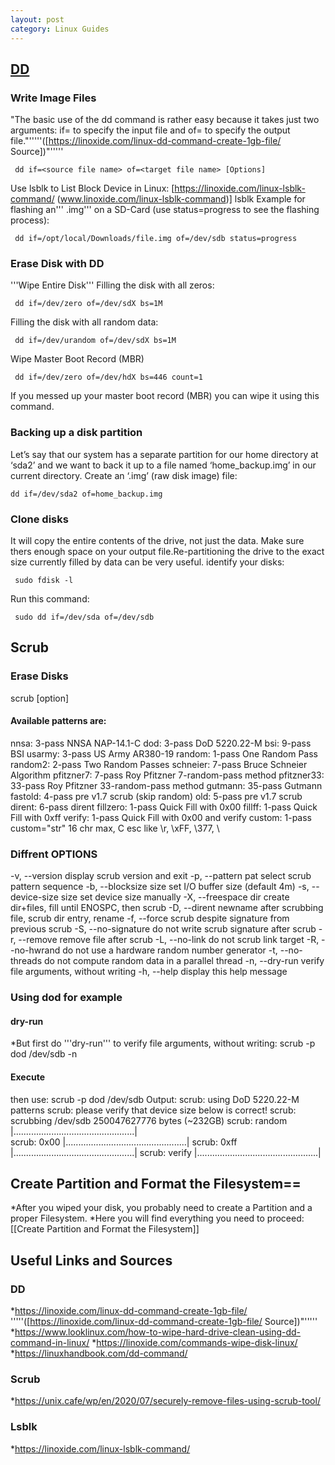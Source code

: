 ```yaml
---
layout: post
category: Linux Guides
---
```


## [DD](#DD)
### Write Image Files
"The basic use of the dd command is rather easy because it takes just two arguments: if= to specify the input file and of= to specify the output file."'''''([https://linoxide.com/linux-dd-command-create-1gb-file/ Source])"'''''
```
 dd if=<source file name> of=<target file name> [Options]
```
Use lsblk to List Block Device in Linux: [https://linoxide.com/linux-lsblk-command/ (www.linoxide.com/linux-lsblk-command)]
 lsblk
Example for flashing an''' .img''' on a SD-Card (use status=progress to see the flashing process):
```
 dd if=/opt/local/Downloads/file.img of=/dev/sdb status=progress
```
### Erase Disk with DD
'''Wipe Entire Disk'''
Filling the disk with all zeros:
```
 dd if=/dev/zero of=/dev/sdX bs=1M
```
Filling the disk with all random data:
```
 dd if=/dev/urandom of=/dev/sdX bs=1M
```
Wipe Master Boot Record (MBR)
```
 dd if=/dev/zero of=/dev/hdX bs=446 count=1
```
If you messed up your master boot record (MBR) you can wipe it using this command.

### Backing up a disk partition
Let’s say that our system has a separate partition for our home directory at ‘sda2’ and we want to back it up to a file named ‘home_backup.img’ in our current directory. Create an ‘.img’ (raw disk image) file:
```
dd if=/dev/sda2 of=home_backup.img
```
### Clone disks
It will copy the entire contents of the drive, not just the data. Make sure thers enough space on your output file.Re-partitioning the drive to the exact size currently filled by data can be very useful.
identify your disks:
```
 sudo fdisk -l 
``` 
Run this command:
```
 sudo dd if=/dev/sda of=/dev/sdb
```
## Scrub
### Erase Disks
 scrub [option] <target>

#### Available patterns are:
nnsa:          3-pass   NNSA NAP-14.1-C
dod:           3-pass   DoD 5220.22-M
bsi:           9-pass   BSI
usarmy:        3-pass   US Army AR380-19
random:        1-pass   One Random Pass
random2:       2-pass   Two Random Passes
schneier:      7-pass   Bruce Schneier Algorithm
pfitzner7:     7-pass   Roy Pfitzner 7-random-pass method
pfitzner33:   33-pass   Roy Pfitzner 33-random-pass method
gutmann:      35-pass   Gutmann
fastold:       4-pass   pre v1.7 scrub (skip random)
old:           5-pass   pre v1.7 scrub
dirent:        6-pass   dirent
fillzero:      1-pass   Quick Fill with 0x00
fillff:        1-pass   Quick Fill with 0xff
verify:        1-pass   Quick Fill with 0x00 and verify
custom:        1-pass   custom="str" 16 chr max, C esc like \r, \xFF, \377, \\

### Diffrent OPTIONS
  -v, --version           display scrub version and exit
  -p, --pattern pat       select scrub pattern sequence
  -b, --blocksize size    set I/O buffer size (default 4m)
  -s, --device-size size  set device size manually
  -X, --freespace dir     create dir+files, fill until ENOSPC, then scrub
  -D, --dirent newname    after scrubbing file, scrub dir entry, rename
  -f, --force             scrub despite signature from previous scrub
  -S, --no-signature      do not write scrub signature after scrub
  -r, --remove            remove file after scrub
  -L, --no-link           do not scrub link target
  -R, --no-hwrand         do not use a hardware random number generator
  -t, --no-threads        do not compute random data in a parallel thread
  -n, --dry-run           verify file arguments, without writing
  -h, --help              display this help message
### Using dod for example
#### dry-run
*But first do '''dry-run''' to verify file arguments, without writing:
 scrub -p dod /dev/sdb -n
#### Execute
then use:
 scrub -p dod /dev/sdb
Output:
 scrub: using DoD 5220.22-M patterns
 scrub: please verify that device size below is correct!
 scrub: scrubbing /dev/sdb 250047627776 bytes (~232GB)
 scrub: random  |................................................|   
 scrub: 0x00    |................................................|
 scrub: 0xff    |................................................|
 scrub: verify  |................................................|

## Create Partition and Format the Filesystem==
*After you wiped your disk, you probably need to create a Partition and a proper Filesystem.
*Here you will find everything you need to proceed: [[Create Partition and Format the Filesystem]]

## Useful Links and Sources
### DD
*https://linoxide.com/linux-dd-command-create-1gb-file/ '''''([https://linoxide.com/linux-dd-command-create-1gb-file/ Source])"'''''
*https://www.looklinux.com/how-to-wipe-hard-drive-clean-using-dd-command-in-linux/
*https://linoxide.com/commands-wipe-disk-linux/
*https://linuxhandbook.com/dd-command/
### Scrub
*https://unix.cafe/wp/en/2020/07/securely-remove-files-using-scrub-tool/
### Lsblk
*https://linoxide.com/linux-lsblk-command/
